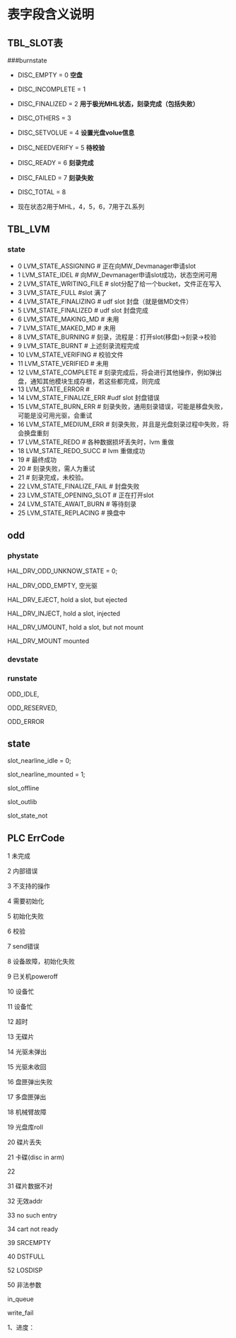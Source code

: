 # 表字段含义说明

## TBL_SLOT表

###burnstate

- DISC_EMPTY = 0  **空盘**
- DISC_INCOMPLETE = 1    
- DISC_FINALIZED = 2    **用于极光MHL状态，刻录完成（包括失败）**
- DISC_OTHERS = 3  
- DISC_SETVOLUE = 4  **设置光盘volue信息**
- DISC_NEEDVERIFY = 5  **待校验**
- DISC_READY = 6  **刻录完成**
- DISC_FAILED = 7    **刻录失败**
- DISC_TOTAL = 8   

- 现在状态2用于MHL，4，5，6，7用于ZL系列

## TBL_LVM

### state

- 0  LVM_STATE_ASSIGNING  # 正在向MW_Devmanager申请slot
- 1  LVM_STATE_IDEL   #   向MW_Devmanager申请slot成功，状态空闲可用
- 2  LVM_STATE_WRITING_FILE    # slot分配了给一个bucket，文件正在写入
- 3  LVM_STATE_FULL         #slot 满了
- 4  LVM_STATE_FINALIZING  #     udf slot 封盘（就是做MD文件）
- 5  LVM_STATE_FINALIZED  #    udf slot 封盘完成
- 6  LVM_STATE_MAKING_MD  #    未用
- 7  LVM_STATE_MAKED_MD  #    未用
- 8  LVM_STATE_BURNING    # 刻录，流程是：打开slot(移盘)->刻录->校验
- 9  LVM_STATE_BURNT    # 上述刻录流程完成
- 10 LVM_STATE_VERIFING  # 校验文件
- 11 LVM_STATE_VERIFIED  # 未用
- 12 LVM_STATE_COMPLETE   # 刻录完成后，将会进行其他操作，例如弹出盘，通知其他模块生成存根，若这些都完成，则完成
- 13 LVM_STATE_ERROR    #
- 14 LVM_STATE_FINALIZE_ERR    #udf slot 封盘错误
- 15 LVM_STATE_BURN_ERR  # 刻录失败，通用刻录错误，可能是移盘失败，可能是没可用光驱，会重试
- 16 LVM_STATE_MEDIUM_ERR  # 刻录失败，并且是光盘刻录过程中失败，将会换盘重刻
- 17 LVM_STATE_REDO  # 各种数据损坏丢失时，lvm 重做
- 18 LVM_STATE_REDO_SUCC  # lvm 重做成功
- 19         # 最终成功
- 20      # 刻录失败，需人为重试
- 21         # 刻录完成，未校验。
- 22 LVM_STATE_FINALIZE_FAIL     # 封盘失败
- 23 LVM_STATE_OPENING_SLOT     # 正在打开slot
- 24 LVM_STATE_AWAIT_BURN         # 等待刻录
- 25 LVM_STATE_REPLACING               # 换盘中

  

## odd

### phystate

HAL_DRV_ODD_UNKNOW_STATE = 0;    

HAL_DRV_ODD_EMPTY,                    空光驱

HAL_DRV_EJECT,								    hold a slot, but ejected

HAL_DRV_INJECT,						          hold a slot, injected		  

HAL_DRV_UMOUNT,                             hold a slot, but not mount

HAL_DRV_MOUNT								mounted

### devstate

### runstate

ODD_IDLE,

ODD_RESERVED,

ODD_ERROR

## state

slot_nearline_idle = 0;

slot_nearline_mounted = 1;

slot_offline

slot_outlib

slot_state_not



## PLC ErrCode

1    未完成

2    内部错误

3    不支持的操作

4    需要初始化

5    初始化失败

6    校验

7    send错误

8    设备故障，初始化失败

9    已关机poweroff

10    设备忙

11    设备忙

12    超时

13    无碟片

14    光驱未弹出

15    光驱未收回

16    盘匣弹出失败

17    多盘匣弹出

18    机械臂故障

19    光盘库roll

20    碟片丢失

21    卡碟(disc in arm)

22    

31     碟片数据不对

32    无效addr

33    no such entry

34    cart not ready

39   SRCEMPTY

40   DSTFULL

52 LOSDISP

50 非法参数



in_queue

write_fail





1、进度：



